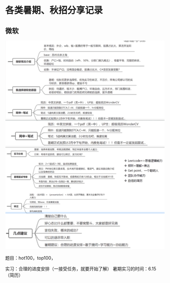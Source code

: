 

# 各类暑期、秋招分享记录



## 微软

![image-20210110150933286](各公司校招实习分享.assets/image-20210110150933286.png)











题目：hot100，top100，



实习：合理的进度安排（一接受任务，就要开始了解）
暑期实习的时间：6.15（简历）